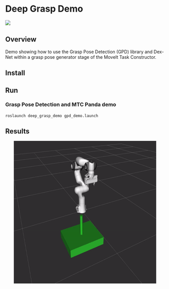 # Deep Grasp Demo
<img src="https://picknik.ai/assets/images/logo.jpg" width="120">

## Overview
Demo showing how to use the Grasp Pose Detection (GPD) library and Dex-Net within a grasp pose generator stage of the MoveIt Task Constructor.

## Install


## Run
### Grasp Pose Detection and MTC Panda demo
```
roslaunch deep_grasp_demo gpd_demo.launch
```

## Results
<p align="center">
  <img src="media/mtc_gpd_panda.gif" width="450" height="450"/>
</p>
